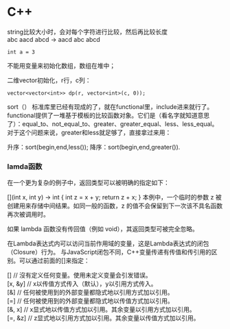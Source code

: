 # C++

string比较大小时，会对每个字符进行比较，然后再比较长度  
abc aacd abcd -> aacd abc abcd 

```
int a = 3
```

不能用变量来初始化数组，数组在堆中；

二维vector初始化，r行，c列：
```
vector<vector<int>> dp(r, vector<int>(c, 0));
```
sort（）
标准库里已经有现成的了，就在functional里，include进来就行了。functional提供了一堆基于模板的比较函数对象。它们是（看名字就知道意思了）：equal_to<Type>、not_equal_to<Type>、greater<Type>、greater_equal<Type>、less<Type>、less_equal<Type>。对于这个问题来说，greater和less就足够了，直接拿过来用：

升序：sort(begin,end,less<data-type>());
降序：sort(begin,end,greater<data-type>()).
  
  
### lamda函数
在一个更为复杂的例子中，返回类型可以被明确的指定如下：

[](int x, int y) -> int { int z = x + y; return z + x; }
本例中，一个临时的参数 z 被创建用来存储中间结果。如同一般的函数，z 的值不会保留到下一次该不具名函数再次被调用时。

如果 lambda 函数没有传回值（例如 void），其返回类型可被完全忽略。

在Lambda表达式内可以访问当前作用域的变量，这是Lambda表达式的闭包（Closure）行为。 与JavaScript闭包不同，C++变量传递有传值和传引用的区别。可以通过前面的[]来指定：

[]      // 沒有定义任何变量。使用未定义变量会引发错误。  
[x, &y] // x以传值方式传入（默认），y以引用方式传入。  
[&]     // 任何被使用到的外部变量都隐式地以引用方式加以引用。  
[=]     // 任何被使用到的外部变量都隐式地以传值方式加以引用。  
[&, x]  // x显式地以传值方式加以引用。其余变量以引用方式加以引用。  
[=, &z] // z显式地以引用方式加以引用。其余变量以传值方式加以引用。  
